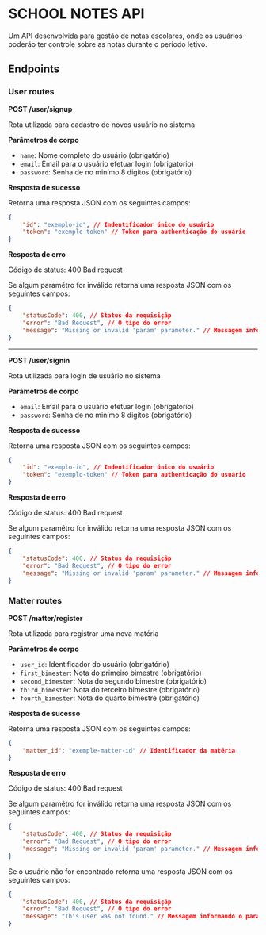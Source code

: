 # SCHOOL NOTES API

Um API desenvolvida para gestão de notas escolares, onde os usuários poderão ter controle sobre as notas durante o período letivo.

## Endpoints

### User routes

**POST /user/signup**

Rota utilizada para cadastro de novos usuário no sistema

**Parâmetros de corpo**

-   `name`: Nome completo do usuário (obrigatório)
-   `email`: Email para o usuário efetuar login (obrigatório)
-   `password`: Senha de no minímo 8 digitos (obrigatório)

**Resposta de sucesso**

Retorna uma resposta JSON com os seguintes campos:

```json
{
    "id": "exemplo-id", // Indentificador único do usuário
    "token": "exemplo-token" // Token para authenticação do usuário
}
```

**Resposta de erro**

Código de status: 400 Bad request

Se algum paramêtro for inválido retorna uma resposta JSON com os seguintes campos:

```json
{
    "statusCode": 400, // Status da requisiçãp
    "error": "Bad Request", // O tipo do error
    "message": "Missing or invalid 'param' parameter." // Messagem informando o paramêtro inválido
}
```

---

**POST /user/signin**

Rota utilizada para login de usuário no sistema

**Parâmetros de corpo**

-   `email`: Email para o usuário efetuar login (obrigatório)
-   `password`: Senha de no minímo 8 digitos (obrigatório)

**Resposta de sucesso**

Retorna uma resposta JSON com os seguintes campos:

```json
{
    "id": "exemplo-id", // Indentificador único do usuário
    "token": "exemplo-token" // Token para authenticação do usuário
}
```

**Resposta de erro**

Código de status: 400 Bad request

Se algum paramêtro for inválido retorna uma resposta JSON com os seguintes campos:

```json
{
    "statusCode": 400, // Status da requisiçãp
    "error": "Bad Request", // O tipo do error
    "message": "Missing or invalid 'param' parameter." // Messagem informando o paramêtro inválido
}
```

### Matter routes

**POST /matter/register**

Rota utilizada para registrar uma nova matéria

**Parâmetros de corpo**

-   `user_id`: Identificador do usuário (obrigatório)
-   `first_bimester`: Nota do primeiro bimestre (obrigatório)
-   `second_bimester`: Nota do segundo bimestre (obrigatório)
-   `third_bimester`: Nota do terceiro bimestre (obrigatório)
-   `fourth_bimester`: Nota do quarto bimestre (obrigatório)

**Resposta de sucesso**

Retorna uma resposta JSON com os seguintes campos:

```json
{
    "matter_id": "exemple-matter-id" // Identificador da matéria
}
```

**Resposta de erro**

Código de status: 400 Bad request

Se algum paramêtro for inválido retorna uma resposta JSON com os seguintes campos:

```json
{
    "statusCode": 400, // Status da requisiçãp
    "error": "Bad Request", // O tipo do error
    "message": "Missing or invalid 'param' parameter." // Messagem informando o paramêtro inválido
}
```

Se o usuário não for encontrado retorna uma resposta JSON com os seguintes campos:

```json
{
    "statusCode": 400, // Status da requisiçãp
    "error": "Bad Request", // O tipo do error
    "message": "This user was not found." // Messagem informando o paramêtro inválido
}
```
